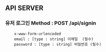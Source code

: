 ##  API SERVER

### 유저 로그인 Method : POST /api/signin

```
    x-www-form-urlencoded
    email : [type : string] 이메일  (필수)
    password : [type : string] 비밀번호 (필수)
    
```